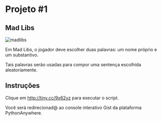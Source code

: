 # Projeto #1
## Mad Libs

![madlibs](https://user-images.githubusercontent.com/107486350/208531482-601b36e4-b663-402e-baa4-a5f8215ec08b.svg)

Em Mad Libs, o jogador deve escolher duas palavras: um nome próprio e um substantivo.

Tais palavras serão usadas para compor uma sentença escolhida aleatoriamente.
## Instruções
Clique em http://tiny.cc/9x62vz para executar o script. 

Você será redirecionad@ ao console interativo Gist da plataforma PythonAnywhere.
